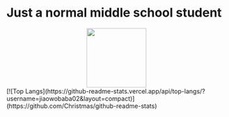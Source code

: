 # Just a normal middle school student
<div align="center"> <img height="137px" src="https://github-readme-stats.vercel.app/api?username=jiaowobaba02&hide_title=false&hide_border=true&show_icons=trueline_height=21" /> </div>
[![Top Langs](https://github-readme-stats.vercel.app/api/top-langs/?username=jiaowobaba02&layout=compact)](https://github.com/Christmas/github-readme-stats)
